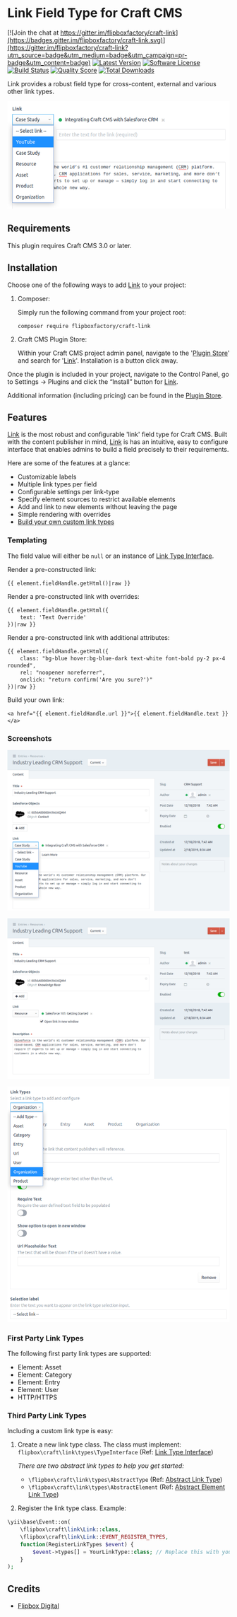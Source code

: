 # Link Field Type for Craft CMS
[![Join the chat at https://gitter.im/flipboxfactory/craft-link](https://badges.gitter.im/flipboxfactory/craft-link.svg)](https://gitter.im/flipboxfactory/craft-link?utm_source=badge&utm_medium=badge&utm_campaign=pr-badge&utm_content=badge)
[![Latest Version](https://img.shields.io/github/release/flipboxfactory/craft-link.svg?style=flat-square)](https://github.com/flipboxfactory/craft-link/releases)
[![Software License](https://img.shields.io/badge/license-Proprietary-brightgreen.svg?style=flat-square)](LICENSE.md)
[![Build Status](https://img.shields.io/travis/flipboxfactory/craft-link/master.svg?style=flat-square)](https://travis-ci.org/flipboxfactory/craft-link)
[![Quality Score](https://img.shields.io/scrutinizer/g/flipboxfactory/craft-link.svg?style=flat-square)](https://scrutinizer-ci.com/g/flipboxfactory/craft-link)
[![Total Downloads](https://img.shields.io/packagist/dt/flipboxfactory/craft-link.svg?style=flat-square)](https://packagist.org/packages/flipboxfactory/craft-link)

Link provides a robust field type for cross-content, external and various other link types.

![Screenshot](resources/screenshots/field.png)

## Requirements
This plugin requires Craft CMS 3.0 or later.

## Installation
Choose one of the following ways to add [Link] to your project:

1. Composer:

    Simply run the following command from your project root:

    ```
    composer require flipboxfactory/craft-link
    ```

2. Craft CMS Plugin Store:

    Within your Craft CMS project admin panel, navigate to the '[Plugin Store]' and search for '[Link]'. Installation is a button click away.


Once the plugin is included in your project, navigate to the Control Panel, go to Settings → Plugins and click the “Install” button for [Link].

Additional information (including pricing) can be found in the [Plugin Store].

## Features
[Link] is the most robust and configurable 'link' field type for Craft CMS.  Built with the content publisher in mind, [Link] is has an intuitive, easy to configure interface that enables admins to build
a field precisely to their requirements.   

Here are some of the features at a glance:
* Customizable labels
* Multiple link types per field
* Configurable settings per link-type
* Specify element sources to restrict available elements
* Add and link to new elements without leaving the page
* Simple rendering with overrides
* [Build your own custom link types](#third-party-link-types)


### Templating
The field value will either be `null` or an instance of [Link Type Interface].

Render a pre-constructed link:
```twig
{{ element.fieldHandle.getHtml()|raw }}
```

Render a pre-constructed link with overrides:
```twig
{{ element.fieldHandle.getHtml({
    text: 'Text Override'
})|raw }}
```

Render a pre-constructed link with additional attributes:
```twig
{{ element.fieldHandle.getHtml({
    class: "bg-blue hover:bg-blue-dark text-white font-bold py-2 px-4 rounded",
    rel: "noopener noreferrer",
    onclick: "return confirm('Are you sure?')"
})|raw }}
```

Build your own link:
```twig
<a href="{{ element.fieldHandle.url }}">{{ element.fieldHandle.text }}</a>
```

### Screenshots
![Screenshot](resources/screenshots/input.png)

![Screenshot](resources/screenshots/input-alt.png)

![Screenshot](resources/screenshots/field-settings.png)

### First Party Link Types
The following first party link types are supported:

* Element: Asset
* Element: Category
* Element: Entry
* Element: User
* HTTP/HTTPS

### Third Party Link Types
Including a custom link type is easy:
 
1. Create a new link type class.  The class must implement: `flipbox\craft\link\types\TypeInterface` (Ref: [Link Type Interface])
    
    _There are two abstract link types to help you get started:_
    * `\flipbox\craft\link\types\AbstractType` (Ref: [Abstract Link Type])
    * `\flipbox\craft\link\types\AbstractElement` (Ref: [Abstract Element Link Type])


2. Register the link type class.
    Example:
```php
\yii\base\Event::on(
    \flipbox\craft\link\Link::class,
    \flipbox\craft\link\Link::EVENT_REGISTER_TYPES,
    function(RegisterLinkTypes $event) {
        $event->types[] = YourLinkType::class; // Replace this with your link type class
    }
);
```

## Credits

- [Flipbox Digital](https://github.com/flipbox)

[Link Type Interface]: https://github.com/flipboxfactory/craft-link/blob/master/src/types/TypeInterface.php
[Plugin Store]: https://plugins.craftcms.com/link
[Link]: https://plugins.craftcms.com/link
[Abstract Link Type]: https://github.com/flipboxfactory/craft-link/blob/master/src/types/AbstractType.php
[Abstract Element Link Type]: https://github.com/flipboxfactory/craft-link/blob/master/src/types/AbstractElement.php